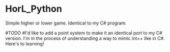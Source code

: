 # HorL_Python
Simple higher or lower game. Identical to my C# program.

#TODO
#I'd like to add a point system to make it an identical port to my C# version. I'm in the process of understanding a way to mimic int++ like in C#. Here's to learning!
